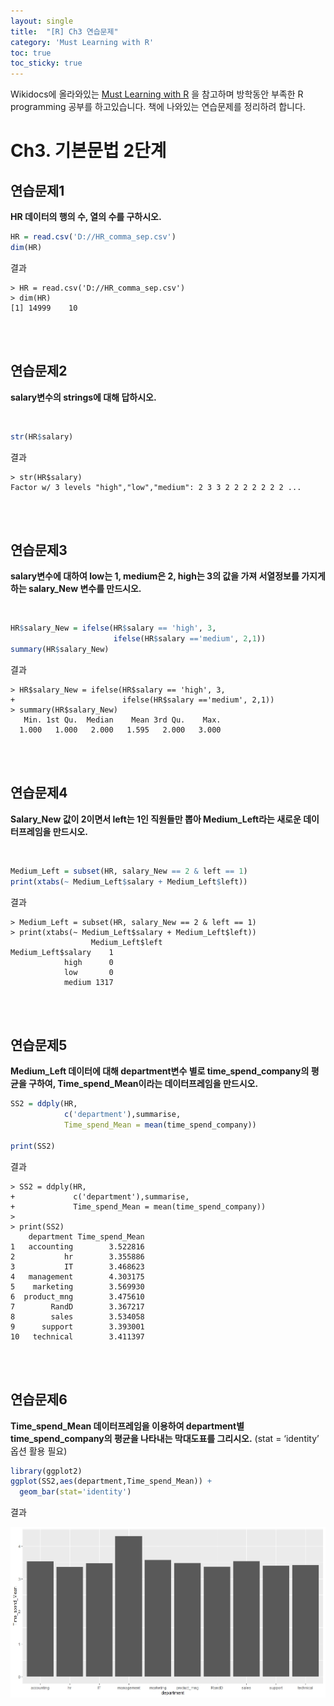 ```yaml
---
layout: single
title:  "[R] Ch3 연습문제"
category: 'Must Learning with R'
toc: true
toc_sticky: true
---
```



Wikidocs에 올라와있는 [Must Learning with R](https://wikidocs.net/book/4315) 을 참고하며 방학동안 부족한 R programming 공부를 하고있습니다. 책에 나와있는 연습문제를 정리하려 합니다.

# Ch3. 기본문법 2단계


## 연습문제1
**HR 데이터의 행의 수, 열의 수를 구하시오.**

```R
HR = read.csv('D://HR_comma_sep.csv')
dim(HR)
```
결과
```
> HR = read.csv('D://HR_comma_sep.csv')
> dim(HR)
[1] 14999    10
```
<br/><br/>
## 연습문제2
**salary변수의 strings에 대해 답하시오.** <br/>

<br/>

```R
str(HR$salary)
```

결과
```
> str(HR$salary)
Factor w/ 3 levels "high","low","medium": 2 3 3 2 2 2 2 2 2 2 ...
```
<br/><br/>
## 연습문제3
**salary변수에 대하여 low는 1, medium은 2, high는 3의 값을 가져 서열정보를 가지게 하는 salary_New 변수를 만드시오.**<br/>

<br/>

```R
HR$salary_New = ifelse(HR$salary == 'high', 3,
                       ifelse(HR$salary =='medium', 2,1))
summary(HR$salary_New)
```
결과
```
> HR$salary_New = ifelse(HR$salary == 'high', 3,
+                        ifelse(HR$salary =='medium', 2,1))
> summary(HR$salary_New)
   Min. 1st Qu.  Median    Mean 3rd Qu.    Max. 
  1.000   1.000   2.000   1.595   2.000   3.000 
```

<br/><br/>
## 연습문제4
**Salary_New 값이 2이면서 left는 1인 직원들만 뽑아 Medium_Left라는 새로운 데이터프레임을 만드시오.** <br/>


<br/>

```R
Medium_Left = subset(HR, salary_New == 2 & left == 1)
print(xtabs(~ Medium_Left$salary + Medium_Left$left))
```
결과
```
> Medium_Left = subset(HR, salary_New == 2 & left == 1)
> print(xtabs(~ Medium_Left$salary + Medium_Left$left))
                  Medium_Left$left
Medium_Left$salary    1
            high      0
            low       0
            medium 1317
```

<br/><br/>
## 연습문제5
**Medium_Left 데이터에 대해 department변수 별로 time_spend_company의 평균을 구하여, Time_spend_Mean이라는 데이터프레임을 만드시오.**

```R
SS2 = ddply(HR,
            c('department'),summarise,
            Time_spend_Mean = mean(time_spend_company))

print(SS2)
```
결과
```
> SS2 = ddply(HR,
+             c('department'),summarise,
+             Time_spend_Mean = mean(time_spend_company))
> 
> print(SS2)
    department Time_spend_Mean
1   accounting        3.522816
2           hr        3.355886
3           IT        3.468623
4   management        4.303175
5    marketing        3.569930
6  product_mng        3.475610
7        RandD        3.367217
8        sales        3.534058
9      support        3.393001
10   technical        3.411397
```

<br/><br/>
## 연습문제6
**Time_spend_Mean 데이터프레임을 이용하여 department별 time_spend_company의 평균을 나타내는 막대도표를 그리시오.** (stat = ‘identity’ 옵션 활용 필요)

```R
library(ggplot2)
ggplot(SS2,aes(department,Time_spend_Mean)) + 
  geom_bar(stat='identity')
```
결과

![Image Alt 텍스트](/assets/images/Rplot.jpeg)
